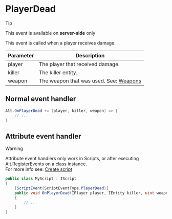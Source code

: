 # PlayerDead

> [!TIP]
> This event is available on **server-side** only<br>

This event is called when a player receives damage.


| Parameter       | Description                                                                                                                         |
| --------------- | ----------------------------------------------------------------------------------------------------------------------------------- |
| player          | The player that received damage.                                                                                                    |
| killer          | The killer entity.                                                                                                                  |
| weapon          | The weapon that was used. See: [Weapons](https://github.com/FabianTerhorst/coreclr-module/blob/dev/api/AltV.Net.Shared/Enums/WeaponModel.cs) |

## Normal event handler

```csharp
Alt.OnPlayerDead += (player, killer, weapon) => {
    // ...
}
```

## Attribute event handler

> [!WARNING]
> Attribute event handlers only work in Scripts, or after executing Alt.RegisterEvents on a class instance.<br>
> For more info see: [Create script](../../getting-started/create-script.md)

```csharp
public class MyScript : IScript
{
    [ScriptEvent(ScriptEventType.PlayerDead)]
    public void OnPlayerDead(IPlayer player, IEntity killer, uint weapon)
    {
        // ...
    }
}
```
